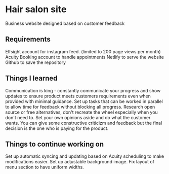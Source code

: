 # Hair salon site

Business website designed based on customer feedback

## Requirements

Elfsight account for instagram feed. (limited to 200 page views per month)
Acuity Booking account to handle appointments
Netlify to serve the website
Github to save the repository

## Things I learned

Communication is king - constantly communicate your progress and show updates to ensure product meets customers requirements even when provided with minimal guidance.
Set up tasks that can be worked in parallel to allow time for feedback without blocking all progress.
Research open source or free alternatives, don't recreate the wheel especially when you don't need to.
Set your own opinions aside and do what the customer wants. You can give some constructive criticizm and feedback but the final decision is the one who is paying for the product.

## Things to continue working on

Set up automatic syncing and updating based on Acuity scheduling to make modifications easier.
Set up adjustable background image.
Fix layout of menu section to have uniform widths.
